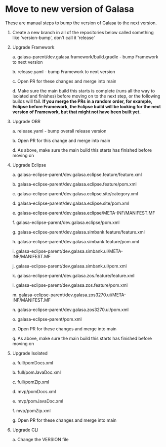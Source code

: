 # Move to new version of Galasa

These are manual steps to bump the version of Galasa to the next version.

1. Create a new branch in all of the repositories below called something like 'version-bump', don't call it 'release'

2. Upgrade Framework

    a. galasa-parent/dev.galasa.framework/build.gradle - bump Framework to next version

    b. release.yaml - bump Framework to next version

    c. Open PR for these changes and merge into main

    d. Make sure the main build this starts is complete (runs all the way to Isolated and finishes) before moving on to the next step, or the following builds will fail. **If you merge the PRs in a random order, for example, Eclipse before Framework, the Eclipse build will be looking for the next version of Framework, but that might not have been built yet.**

3. Upgrade OBR

    a. release.yaml - bump overall release version

    b. Open PR for this change and merge into main

    d. As above, make sure the main build this starts has finished before moving on

4. Upgrade Eclipse

    a. galasa-eclipse-parent/dev.galasa.eclipse.feature/feature.xml

    b. galasa-eclipse-parent/dev.galasa.eclipse.feature/pom.xml

    c. galasa-eclipse-parent/dev.galasa.eclipse.site/category.xml

    d. galasa-eclipse-parent/dev.galasa.eclipse.site/pom.xml

    e. galasa-eclipse-parent/dev.galasa.eclipse/META-INF/MANIFEST.MF

    f. galasa-eclipse-parent/dev.galasa.eclipse/pom.xml

    g. galasa-eclipse-parent/dev.galasa.simbank.feature/feature.xml

    h. galasa-eclipse-parent/dev.galasa.simbank.feature/pom.xml

    i. galasa-eclipse-parent/dev.galasa.simbank.ui/META-INF/MANIFEST.MF

    j. galasa-eclipse-parent/dev.galasa.simbank.ui/pom.xml

    k. galasa-eclipse-parent/dev.galasa.zos.feature/feature.xml

    l. galasa-eclipse-parent/dev.galasa.zos.feature/pom.xml

    m. galasa-eclipse-parent/dev.galasa.zos3270.ui/META-INF/MANIFEST.MF

    n. galasa-eclipse-parent/dev.galasa.zos3270.ui/pom.xml

    o. galasa-eclipse-parent/pom.xml

    p. Open PR for these changes and merge into main

    q. As above, make sure the main build this starts has finished before moving on

5. Upgrade Isolated

    a. full/pomDocs.xml

    b. full/pomJavaDoc.xml

    c. full/pomZip.xml

    d. mvp/pomDocs.xml

    e. mvp/pomJavaDoc.xml

    f. mvp/pomZip.xml

    g. Open PR for these changes and merge into main

6. Upgrade CLI

    a. Change the VERSION file